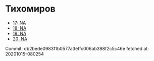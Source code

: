# Тихомиров
- [17: NA](17.md)
- [18: NA](18.md)
- [19: NA](19.md)
- [20: NA](20.md)

Commit: db2bede0983f1b0577a3effc006ab398f2c5c46e
 fetched at: 20201015-080254
